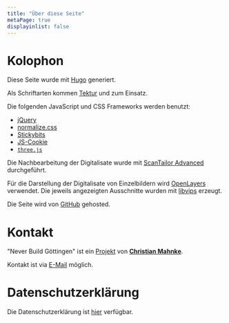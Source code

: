 ```yaml
---
title: "Über diese Seite"
metaPage: true
displayinlist: false
---
```



# Kolophon

Diese Seite wurde mit [Hugo](https://gohugo.io/) generiert.

Als Schriftarten kommen [Tektur](https://github.com/hyvyys/Tektur) und  zum Einsatz.

Die folgenden JavaScript und CSS Frameworks werden benutzt:
* [jQuery](https://jquery.com/)
* [normalize.css](https://necolas.github.io/normalize.css/)
* [Stickybits](https://dollarshaveclub.github.io/stickybits/)
* [JS-Cookie](https://github.com/js-cookie/js-cookie)
* [`three.js`](https://threejs.org/)

Die Nachbearbeitung der Digitalisate wurde mit [ScanTailor Advanced](https://github.com/4lex4/scantailor-advanced) durchgeführt.

Für die Darstellung der Digitalisate von Einzelbildern wird [OpenLayers](https://openlayers.org/) verwendet. Die jeweils angezeigten Ausschnitte wurden mit [libvips](https://libvips.github.io/libvips/) erzeugt.

Die Seite wird von [GitHub](https://github.com/) gehosted.

# Kontakt

"Never Build Göttingen" ist ein [Projekt](https://projektemacher.org) von **[Christian Mahnke](https://christianmahnke.de/)**.

Kontakt ist via [E-Mail](mailto:never-build@projektemacher.org) möglich.

# Datenschutzerklärung

Die Datenschutzerklärung ist [hier](/privacy) verfügbar.
